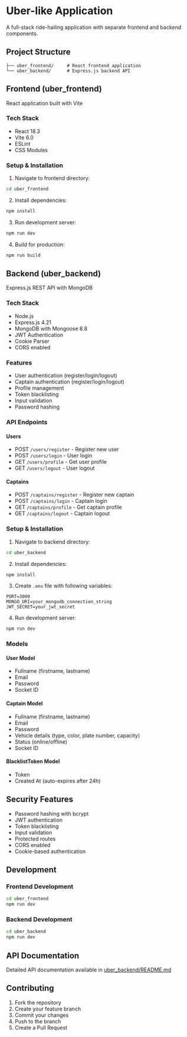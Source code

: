 # Uber-like Application

A full-stack ride-hailing application with separate frontend and backend components.

## Project Structure

```
├── uber_frontend/     # React frontend application
└── uber_backend/      # Express.js backend API
```

## Frontend (uber_frontend)

React application built with Vite

### Tech Stack

- React 18.3
- Vite 6.0
- ESLint
- CSS Modules

### Setup & Installation

1. Navigate to frontend directory:

```bash
cd uber_frontend
```

2. Install dependencies:

```bash
npm install
```

3. Run development server:

```bash
npm run dev
```

4. Build for production:

```bash
npm run build
```

## Backend (uber_backend)

Express.js REST API with MongoDB

### Tech Stack

- Node.js
- Express.js 4.21
- MongoDB with Mongoose 8.8
- JWT Authentication
- Cookie Parser
- CORS enabled

### Features

- User authentication (register/login/logout)
- Captain authentication (register/login/logout)
- Profile management
- Token blacklisting
- Input validation
- Password hashing

### API Endpoints

#### Users

- POST `/users/register` - Register new user
- POST `/users/login` - User login
- GET `/users/profile` - Get user profile
- GET `/users/logout` - User logout

#### Captains

- POST `/captains/register` - Register new captain
- POST `/captains/login` - Captain login
- GET `/captains/profile` - Get captain profile
- GET `/captains/logout` - Captain logout

### Setup & Installation

1. Navigate to backend directory:

```bash
cd uber_backend
```

2. Install dependencies:

```bash
npm install
```

3. Create `.env` file with following variables:

```
PORT=3000
MONGO_URI=your_mongodb_connection_string
JWT_SECRET=your_jwt_secret
```

4. Run development server:

```bash
npm run dev
```

### Models

#### User Model

- Fullname (firstname, lastname)
- Email
- Password
- Socket ID

#### Captain Model

- Fullname (firstname, lastname)
- Email
- Password
- Vehicle details (type, color, plate number, capacity)
- Status (online/offline)
- Socket ID

#### BlacklistToken Model

- Token
- Created At (auto-expires after 24h)

## Security Features

- Password hashing with bcrypt
- JWT authentication
- Token blacklisting
- Input validation
- Protected routes
- CORS enabled
- Cookie-based authentication

## Development

### Frontend Development

```bash
cd uber_frontend
npm run dev
```

### Backend Development

```bash
cd uber_backend
npm run dev
```

## API Documentation

Detailed API documentation available in [uber_backend/README.md](uber_backend/README.md)

## Contributing

1. Fork the repository
2. Create your feature branch
3. Commit your changes
4. Push to the branch
5. Create a Pull Request
